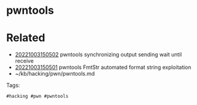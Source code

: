 # pwntools

# Related

- [20221003150502](/zet/20221003150502/README.md) pwntools synchronizing output sending wait until receive
- [20221003150501](/zet/20221003150501/README.md) pwntools FmtStr automated format string exploitation
- ~/kb/hacking/pwn/pwntools.md

Tags:

    #hacking #pwn #pwntools 
